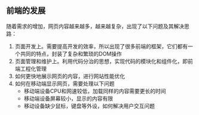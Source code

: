 
## 前端的发展
随着需求的增加，网页内容越来越多，越来越复杂，出现了以下问题及其解决思路：
1. 页面开发上。需要提高开发的效率，所以出现了很多前端的框架，它们都有一个共同的特点，封装了复杂和繁琐的DOM操作
2. 页面管理和维护上。利用代码分治的思想，实现代码的模块化和组件化，即前端工程化管理
3. 如何更快地展示网页的内容，进行网站性能优化
4. 如何在移动端显示网页，需要处理以下问题
    * 移动端设备CPU和网速较低，加载同样的内容需要更长的时间
    * 移动端设备屏幕较小，显示的内容有限
    * 移动设备缺少鼠标，键盘等外设，如何解决用户交互问题